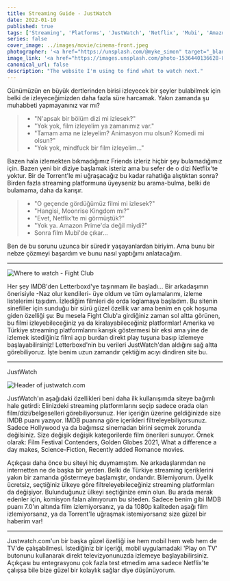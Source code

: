 ```yaml
---
title: Streaming Guide - JustWatch
date: 2022-01-10
published: true
tags: ['Streaming', 'Platforms', 'JustWatch', 'Netflix', 'Mubi', 'Amazon Prime']
series: false
cover_image: ../images/movie/cinema-front.jpeg
photographer: '<a href="https://unsplash.com/@myke_simon" target="_blank" rel="nofollow noopener noreferrer">Myke Simon</a>'
image_link: '<a href="https://images.unsplash.com/photo-1536440136628-849c177e76a1?ixlib=rb-1.2.1&ixid=MnwxMjA3fDB8MHxwaG90by1wYWdlfHx8fGVufDB8fHx8&auto=format&fit=crop&w=1925&q=80" target="_blank" rel="nofollow noopener noreferrer">Unsplash</a>'
canonical_url: false
description: "The website I'm using to find what to watch next."
---
```


Günümüzün en büyük dertlerinden birisi izleyecek bir şeyler bulabilmek için belki de izleyeceğimizden daha fazla süre harcamak.
Yakın zamanda şu muhabbeti yapmayanınız var mı?

> - "N'apsak bir bölüm dizi mi izlesek?"
> - "Yok yok, film izleyelim ya zamanımız var."
> - "Tamam ama ne izleyelim? Animasyon mu olsun? Komedi mi olsun?"
> - "Yok yok, mindfuck bir film izleyelim…"

Bazen hala izlemekten bıkmadığımız Friends izleriz hiçbir şey bulamadığımız için. Bazen yeni bir diziye başlamak isteriz ama bu sefer de o dizi Netflix'te yoktur. Bir de Torrent'le mi uğraşacağız bu kadar rahatlığa alıştıktan sonra?
Birden fazla streaming platformuna üyeyseniz bu arama-bulma, belki de bulamama, daha da karışır.

> - "O geçende gördüğümüz filmi mi izlesek?"
> - "Hangisi, Moonrise Kingdom mı?"
> - "Evet, Netflix'te mi görmüştük?"
> - "Yok ya. Amazon Prime'da değil miydi?"
> - Sonra film Mubi'de çıkar…

Ben de bu sorunu uzunca bir süredir yaşayanlardan biriyim. Ama bunu bir nebze çözmeyi başardım ve bunu nasıl yaptığımı anlatacağım.

* * *

![Where to watch - Fight Club](https://cdn-images-1.medium.com/max/1200/1*SEre_arJQzS1c0Nt92_Jfw.png)

Her şey IMDB'den Letterboxd'ye taşınmam ile başladı… Bir arkadaşımın önerisiyle -Naz olur kendileri- üye oldum ve tüm oylamalarımı, izleme listelerimi taşıdım. İzlediğim filmleri de orda loglamaya başladım. Bu sitenin sinefiller için sunduğu bir sürü güzel özellik var ama benim en çok hoşuma giden özelliği şu:
Bu mesela Fight Club'a girdiğiniz zaman sol altta görünen, bu filmi izleyebileceğiniz ya da kiralayabileceğiniz platformlar!
Amerika ve Türkiye streaming platformlarını karışık göstermesi bir eksi ama yine de izlemek istediğiniz filmi açıp burdan direkt play tuşuna basıp izlemeye başlayabilirsiniz!
Letterboxd'nin bu verileri JustWatch'dan aldığını sağ altta görebiliyoruz. İşte benim uzun zamandır çektiğim acıyı dindiren site bu.

* * *

JustWatch

![Header of justwatch.com](https://cdn-images-1.medium.com/max/1600/1*7q-bDfrPVE-4AQGl5Sk94g.png)

JustWatch'ın aşağıdaki özellikleri beni daha ilk kullanışımda siteye bağımlı hale getirdi:
Elinizdeki streaming platformlarını seçip sadece orada olan film/dizi/belgeselleri görebiliyorsunuz. Her içeriğin üzerine geldiğinizde size IMDB puanı yazıyor.
IMDB puanına göre içerikleri filtreleyebiliyorsunuz.
Sadece Hollywood ya da bağımsız sinemadan birini seçmek zorunda değilsiniz. Size değişik değişik kategorilerde film önerileri sunuyor. Örnek olarak: Film Festival Contenders, Golden Globes 2021, What a difference a day makes, Science-Fiction, Recently added Romance movies.

Açıkçası daha önce bu siteyi hiç duymamıştım. Ne arkadaşlarımdan ne internetten ne de başka bir yerden. Belki de Türkiye streaming içeriklerini yakın bir zamanda göstermeye başlamıştır, ondandır. Bilemiyorum.
Üyelik ücretsiz, seçtiğiniz ülkeye göre filtreleyebileceğiniz streaming platformları da değişiyor. Bulunduğunuz ülkeyi seçtiğinize emin olun.
Bu arada merak edenler için, komisyon falan almıyorum bu siteden. Sadece benim gibi IMDB puanı 7.0'ın altında film izlemiyorsanız, ya da 1080p kaliteden aşağı film izlemiyorsanız, ya da Torrent'le uğraşmak istemiyorsanız size güzel bir haberim var!

* * *

Justwatch.com'un bir başka güzel özelliği ise hem mobil hem web hem de TV'de çalışabilmesi. İstediğiniz bir içeriği, mobil uygulamadaki 'Play on TV' butonunu kullanarak direkt televizyonunuzda izlemeye başlayabilirsiniz. Açıkçası bu entegrasyonu çok fazla test etmedim ama sadece Netflix'te çalışsa bile bize güzel bir kolaylık sağlar diye düşünüyorum.
